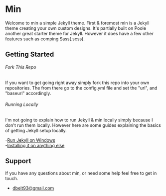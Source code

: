 # Min

Welcome to min a simple Jekyll theme. First & foremost min is a Jekyll theme creating your own custom designs. It's partially built on Poole another great starter theme for Jekyll. However it does have a few other features such as comping Sass(.scss).

## Getting Started

###### Fork This Repo
If you want to get going right away simply fork this repo into your own repositories. The from there go to the config.yml file and set the "url", and "baseurl" accordingly.

###### Running Locally
I'm not going to explain how to run Jekyll & min locally simply because I don't run them locally. However here are some guides explaining the basics of getting Jekyll setup locally.

-<a href="http://jekyll-windows.juthilo.com/">Run Jekyll on Windows</a>
<br>
-<a href="http://jekyllrb.com/docs/installation/">Installing it on anything else</a>

## Support
If you have any questions about min, or need some help feel free to get in touch.

-   [dbelt93@gmail.com](dbelt93@gmail.com)
